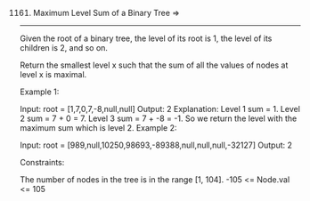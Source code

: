 1161. Maximum Level Sum of a Binary Tree  =>
----------------------------------------


Given the root of a binary tree, the level of its root is 1, the level of its children is 2, and so on.

Return the smallest level x such that the sum of all the values of nodes at level x is maximal.

 

Example 1:


Input: root = [1,7,0,7,-8,null,null]
Output: 2
Explanation: 
Level 1 sum = 1.
Level 2 sum = 7 + 0 = 7.
Level 3 sum = 7 + -8 = -1.
So we return the level with the maximum sum which is level 2.
Example 2:

Input: root = [989,null,10250,98693,-89388,null,null,null,-32127]
Output: 2
 

Constraints:

The number of nodes in the tree is in the range [1, 104].
-105 <= Node.val <= 105

